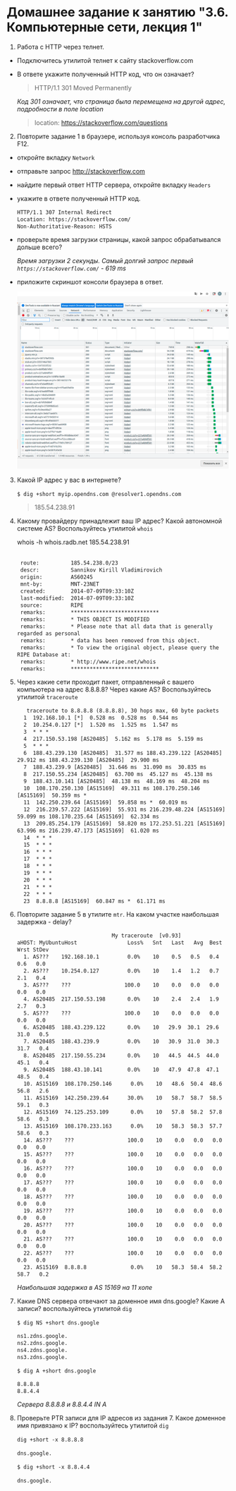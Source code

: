 # Домашнее задание к занятию "3.6. Компьютерные сети, лекция 1"


1. Работа c HTTP через телнет.
- Подключитесь утилитой телнет к сайту stackoverflow.com
- В ответе укажите полученный HTTP код, что он означает?

    >HTTP/1.1 301 Moved Permanently

    *Код 301 означает, что страница была перемещена на другой адрес, подробности в поле location*

    >location: https://stackoverflow.com/questions

2. Повторите задание 1 в браузере, используя консоль разработчика F12.
- откройте вкладку `Network`
- отправьте запрос http://stackoverflow.com
- найдите первый ответ HTTP сервера, откройте вкладку `Headers`
- укажите в ответе полученный HTTP код.

    ```
    HTTP/1.1 307 Internal Redirect
    Location: https://stackoverflow.com/
    Non-Authoritative-Reason: HSTS
    ```

- проверьте время загрузки страницы, какой запрос обрабатывался дольше всего?

    *Время загрузки 2 секунды. Самый долгий запрос первый `https://stackoverflow.com/` - 619 ms*

- приложите скриншот консоли браузера в ответ.

    ![Screenshoot browser console](./03_05.png)

3. Какой IP адрес у вас в интернете?

    `$ dig +short myip.opendns.com @resolver1.opendns.com`

    >185.54.238.91

4. Какому провайдеру принадлежит ваш IP адрес? Какой автономной системе AS? Воспользуйтесь утилитой `whois`

    whois -h whois.radb.net 185.54.238.91

    ```
    
     route:          185.54.238.0/23
     descr:          Sannikov Kirill Vladimirovich
     origin:         AS60245
     mnt-by:         MNT-23NET
     created:        2014-07-09T09:33:10Z
     last-modified:  2014-07-09T09:33:10Z
     source:         RIPE
     remarks:        ****************************
     remarks:        * THIS OBJECT IS MODIFIED
     remarks:        * Please note that all data that is generally regarded as personal
     remarks:        * data has been removed from this object.
     remarks:        * To view the original object, please query the RIPE Database at:
     remarks:        * http://www.ripe.net/whois
     remarks:        ****************************

    ```

5. Через какие сети проходит пакет, отправленный с вашего компьютера на адрес 8.8.8.8? Через какие AS? Воспользуйтесь утилитой `traceroute`

    ```
       traceroute to 8.8.8.8 (8.8.8.8), 30 hops max, 60 byte packets
      1  192.168.10.1 [*]  0.528 ms  0.528 ms  0.544 ms
      2  10.254.0.127 [*]  1.520 ms  1.525 ms  1.547 ms
      3  * * *
      4  217.150.53.198 [AS20485]  5.162 ms  5.178 ms  5.159 ms
      5  * * *
      6  188.43.239.130 [AS20485]  31.577 ms 188.43.239.122 [AS20485]  29.912 ms 188.43.239.130 [AS20485]  29.900 ms
      7  188.43.239.9 [AS20485]  31.646 ms  31.090 ms  30.835 ms
      8  217.150.55.234 [AS20485]  63.700 ms  45.127 ms  45.138 ms
      9  188.43.10.141 [AS20485]  48.138 ms  48.169 ms  48.204 ms
      10  108.170.250.130 [AS15169]  49.311 ms 108.170.250.146 [AS15169]  50.359 ms *
      11  142.250.239.64 [AS15169]  59.858 ms *  60.019 ms
      12  216.239.57.222 [AS15169]  55.931 ms 216.239.48.224 [AS15169]  59.099 ms 108.170.235.64 [AS15169]  62.334 ms
      13  209.85.254.179 [AS15169]  58.820 ms 172.253.51.221 [AS15169]  63.996 ms 216.239.47.173 [AS15169]  61.020 ms
      14  * * *
      15  * * *
      16  * * *
      17  * * *
      18  * * *
      19  * * *
      20  * * *
      21  * * *
      22  * * *
      23  8.8.8.8 [AS15169]  60.847 ms *  61.171 ms

    ```

   

6. Повторите задание 5 в утилите `mtr`. На каком участке наибольшая задержка - delay?

    ```
                                  My traceroute  [v0.93]
   aHOST: MyUbuntuHost                Loss%   Snt   Last   Avg  Best  Wrst StDev
      1. AS???    192.168.10.1         0.0%    10    0.5   0.5   0.4   0.6   0.0
      2. AS???    10.254.0.127         0.0%    10    1.4   1.2   0.7   2.1   0.4
      3. AS???    ???                 100.0    10    0.0   0.0   0.0   0.0   0.0
      4. AS20485  217.150.53.198       0.0%    10    2.4   2.4   1.9   2.7   0.3
      5. AS???    ???                 100.0    10    0.0   0.0   0.0   0.0   0.0
      6. AS20485  188.43.239.122       0.0%    10   29.9  30.1  29.6  31.0   0.5
      7. AS20485  188.43.239.9         0.0%    10   30.9  31.0  30.3  31.7   0.4
      8. AS20485  217.150.55.234       0.0%    10   44.5  44.5  44.0  45.1   0.4
      9. AS20485  188.43.10.141        0.0%    10   47.9  47.8  47.1  48.5   0.4
      10. AS15169  108.170.250.146      0.0%    10   48.6  50.4  48.6  56.8   2.6
      11. AS15169  142.250.239.64      30.0%    10   58.7  58.7  58.5  59.1   0.3
      12. AS15169  74.125.253.109       0.0%    10   57.8  58.2  57.8  58.6   0.3
      13. AS15169  108.170.233.163      0.0%    10   58.3  58.3  57.7  58.6   0.3
      14. AS???    ???                 100.0    10    0.0   0.0   0.0   0.0   0.0
      15. AS???    ???                 100.0    10    0.0   0.0   0.0   0.0   0.0
      16. AS???    ???                 100.0    10    0.0   0.0   0.0   0.0   0.0
      17. AS???    ???                 100.0    10    0.0   0.0   0.0   0.0   0.0
      18. AS???    ???                 100.0    10    0.0   0.0   0.0   0.0   0.0
      19. AS???    ???                 100.0    10    0.0   0.0   0.0   0.0   0.0
      20. AS???    ???                 100.0    10    0.0   0.0   0.0   0.0   0.0
      21. AS???    ???                 100.0    10    0.0   0.0   0.0   0.0   0.0
      22. AS???    ???                 100.0    10    0.0   0.0   0.0   0.0   0.0
      23. AS15169  8.8.8.8              0.0%    10   58.3  58.4  58.2  58.7   0.2

    ```
    
    *Наибольшая задержка в AS 15169  на 11 хопе*

    
7. Какие DNS сервера отвечают за доменное имя dns.google? Какие A записи? воспользуйтесь утилитой `dig`

   
    `$ dig NS +short dns.google`

    ```
    ns1.zdns.google.
    ns2.zdns.google.
    ns4.zdns.google.
    ns3.zdns.google.
    ```

    `$ dig A +short dns.google`

    ```
    8.8.8.8
    8.8.4.4
    ```

    *Сервера 8.8.8.8 и 8.8.4.4 IN A*

8. Проверьте PTR записи для IP адресов из задания 7. Какое доменное имя привязано к IP? воспользуйтесь утилитой `dig`

    `dig +short -x 8.8.8.8`

    `dns.google.`

    `$ dig +short -x 8.8.4.4`

    `dns.google.`